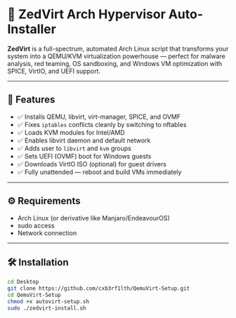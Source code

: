 # 🧨 ZedVirt Arch Hypervisor Auto-Installer

**ZedVirt** is a full-spectrum, automated Arch Linux script that transforms your system into a QEMU/KVM virtualization powerhouse — perfect for malware analysis, red teaming, OS sandboxing, and Windows VM optimization with SPICE, VirtIO, and UEFI support.

---

## 🚀 Features

- ✅ Installs QEMU, libvirt, virt-manager, SPICE, and OVMF
- ✅ Fixes `iptables` conflicts cleanly by switching to nftables
- ✅ Loads KVM modules for Intel/AMD
- ✅ Enables libvirt daemon and default network
- ✅ Adds user to `libvirt` and `kvm` groups
- ✅ Sets UEFI (OVMF) boot for Windows guests
- ✅ Downloads VirtIO ISO (optional) for guest drivers
- ✅ Fully unattended — reboot and build VMs immediately

---

## ⚙️ Requirements

- Arch Linux (or derivative like Manjaro/EndeavourOS)
- sudo access
- Network connection

---

## 🛠️ Installation

```bash
cd Desktop 
git clone https://github.com/cxb3rf1lth/QemuVirt-Setup.git
cd QemuVirt-Setup
chmod +x autovirt-setup.sh
sudo ./zedvirt-install.sh

